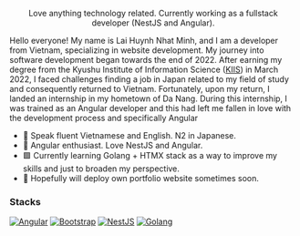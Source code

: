 <p align="center">Love anything technology related. Currently working as a fullstack developer (NestJS and Angular).</p>

<p>Hello everyone! My name is Lai Huynh Nhat Minh, and I am a developer from Vietnam, specializing in website development. My journey into software development began towards the end of 2022. After earning my degree from the Kyushu Institute of Information Science (<a href="https://www.kiis.ac.jp/en/">KIIS</a>) in March 2022, I faced challenges finding a job in Japan related to my field of study and consequently returned to Vietnam. Fortunately, upon my return, I landed an internship in my hometown of Da Nang. During this internship, I was trained as an Angular developer and this had left me fallen in love with the development process and specifically Angular</p>

- 🌟 Speak fluent Vietnamese and English. N2 in Japanese.
- 🚀 Angular enthusiast. Love NestJS and Angular.
- 🟩 Currently learning Golang + HTMX stack as a way to improve my skills and just to broaden my perspective.
- 📰 Hopefully will deploy own portfolio website sometimes soon.

### Stacks

[![Angular][Angular.io]][Angular-url]
[![Bootstrap][Bootstrap.com]][Bootstrap-url]
[![NestJS][Nestjs.com]][NestJS-url]
[![Golang][Go.dev]][Go-url]

<!-- MARKDOWN LINKS & IMAGES -->
<!-- https://www.markdownguide.org/basic-syntax/#reference-style-links -->
[Angular.io]: https://img.shields.io/badge/Angular-DD0031?style=for-the-badge&logo=angular&logoColor=white
[Angular-url]: https://angular.io/
[Bootstrap.com]: https://img.shields.io/badge/Bootstrap-563D7C?style=for-the-badge&logo=bootstrap&logoColor=white
[Bootstrap-url]: https://getbootstrap.com/
[Nestjs.com]: https://img.shields.io/badge/nestjs-E0234E?style=for-the-badge&logo=nestjs&logoColor=white
[NestJS-url]: https://nestjs.com/
[Go.dev]: https://go.dev/
[Go-url]: https://img.shields.io/badge/Go-00ADD8?style=for-the-badge&logo=go&logoColor=white